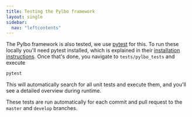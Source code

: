 ```yaml
---
title: Testing the Pylbo framework
layout: single
sidebar:
  nav: "leftcontents"
---
```


The Pylbo framework is also tested, we use [pytest](https://docs.pytest.org/en/stable/) for this.
To run these locally you'll need pytest installed, which is explained in their
[installation instructions](https://docs.pytest.org/en/stable/getting-started.html#install-pytest).
Once that's done, you navigate to `tests/pylbo_tests` and execute
```bash 
pytest
```
This will automatically search for all unit tests and execute them, and you'll see a detailed overview during runtime.

These tests are run automatically for each commit and pull request to the `master` and `develop` branches.